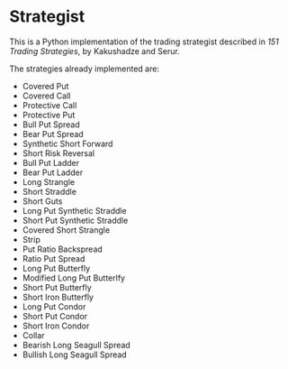 # Strategist

This is a Python implementation of the trading strategist described in *151 Trading Strategies*, by Kakushadze and Serur.

The strategies already implemented are:

+ Covered Put
+ Covered Call
+ Protective Call
+ Protective Put
+ Bull Put Spread
+ Bear Put Spread
+ Synthetic Short Forward
+ Short Risk Reversal
+ Bull Put Ladder
+ Bear Put Ladder
+ Long Strangle
+ Short Straddle
+ Short Guts
+ Long Put Synthetic Straddle
+ Short Put Synthetic Straddle
+ Covered Short Strangle
+ Strip
+ Put Ratio Backspread
+ Ratio Put Spread
+ Long Put Butterfly
+ Modified Long Put Butterlfy
+ Short Put Butterfly
+ Short Iron Butterfly
+ Long Put Condor
+ Short Put Condor
+ Short Iron Condor
+ Collar
+ Bearish Long Seagull Spread
+ Bullish Long Seagull Spread
